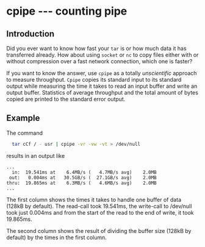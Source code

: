 # cpipe --- counting pipe

## Introduction
Did you ever want to know how fast your `tar` is or how
much data it has transferred already. How about using
`socket` or `nc` to copy files either with or
without compression over a fast network connection, which one is
faster?
      
If you want to know the answer, use `cpipe` as a totally
*unscientific* approach to measure throughput.  `Cpipe` copies its
standard input to its standard output while measuring the time it
takes to read an input buffer and write an output buffer. Statistics
of average throughput and the total amount of bytes copied are printed
to the standard error output.

## Example
The command
```bash
  tar cCf / - usr | cpipe -vr -vw -vt > /dev/null
```
results in an output like
```
...
  in:  19.541ms at    6.4MB/s (   4.7MB/s avg)    2.0MB
 out:   0.004ms at   30.5GB/s (  27.1GB/s avg)    2.0MB
thru:  19.865ms at    6.3MB/s (   4.6MB/s avg)    2.0MB
...
```

The first column shows the times it takes to handle one buffer of data
(128kB by default).  The read-call took 19.541ms, the write-call to
/dev/null took just 0.004ms and from the start of the read to the end
of write, it took 19.865ms.

The second column shows the result of dividing the buffer size
(128kB by default) by the times in the first column.


